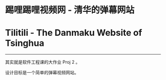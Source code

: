 # 踢哩踢哩视频网 - 清华的弹幕网站
# Tilitili - The Danmaku Website of Tsinghua
------

其实就是软件工程课的大作业 Proj 2 。

设计目标是一个简单的弹幕视频网站。

